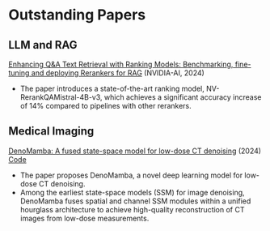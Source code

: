 # Outstanding Papers

## LLM and RAG
[Enhancing Q&A Text Retrieval with Ranking Models: Benchmarking, fine-tuning and deploying Rerankers for RAG](https://arxiv.org/pdf/2409.07691) (NVIDIA-AI, 2024)

- The paper introduces a state-of-the-art ranking model, NV-RerankQAMistral-4B-v3, which achieves a significant accuracy increase of 14% compared to pipelines with other rerankers.

## Medical Imaging
[DenoMamba: A fused state-space model for low-dose CT denoising](https://www.arxiv.org/pdf/2409.13094) (2024) \
[Code](https://github.com/icon-lab/DenoMamba)

- The paper proposes DenoMamba, a novel deep learning model for low-dose CT denoising.
- Among the earliest state-space models (SSM) for image denoising, DenoMamba fuses spatial and channel SSM modules within a unified hourglass architecture to achieve high-quality reconstruction of CT images from low-dose measurements.
